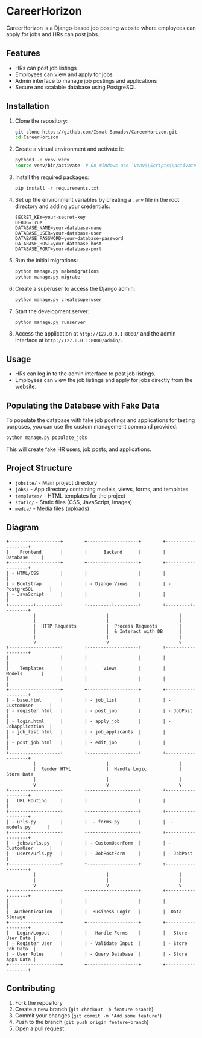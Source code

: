 # CareerHorizon

CareerHorizon is a Django-based job posting website where employees can apply for jobs and HRs can post jobs.

## Features

- HRs can post job listings
- Employees can view and apply for jobs
- Admin interface to manage job postings and applications
- Secure and scalable database using PostgreSQL

## Installation

1. Clone the repository:
    ```sh
    git clone https://github.com/Ismat-Samadov/CareerHorizon.git
    cd CareerHorizon
    ```

2. Create a virtual environment and activate it:
    ```sh
    python3 -m venv venv
    source venv/bin/activate  # On Windows use `venv\\Scripts\\activate`
    ```

3. Install the required packages:
    ```sh
    pip install -r requirements.txt
    ```

4. Set up the environment variables by creating a `.env` file in the root directory and adding your credentials:
    ```dotenv
    SECRET_KEY=your-secret-key
    DEBUG=True
    DATABASE_NAME=your-database-name
    DATABASE_USER=your-database-user
    DATABASE_PASSWORD=your-database-password
    DATABASE_HOST=your-database-host
    DATABASE_PORT=your-database-port
    ```

5. Run the initial migrations:
    ```sh
    python manage.py makemigrations
    python manage.py migrate
    ```

6. Create a superuser to access the Django admin:
    ```sh
    python manage.py createsuperuser
    ```

7. Start the development server:
    ```sh
    python manage.py runserver
    ```

8. Access the application at `http://127.0.0.1:8000/` and the admin interface at `http://127.0.0.1:8000/admin/`.

## Usage

- HRs can log in to the admin interface to post job listings.
- Employees can view the job listings and apply for jobs directly from the website.

## Populating the Database with Fake Data

To populate the database with fake job postings and applications for testing purposes, you can use the custom management command provided:

```sh
python manage.py populate_jobs
```

This will create fake HR users, job posts, and applications.

## Project Structure

- `jobsite/` - Main project directory
- `jobs/` - App directory containing models, views, forms, and templates
- `templates/` - HTML templates for the project
- `static/` - Static files (CSS, JavaScript, Images)
- `media/` - Media files (uploads)

## Diagram

```plaintext
+-------------------+        +-------------------+        +-------------------+
|    Frontend       |        |      Backend      |        |      Database     |
+-------------------+        +-------------------+        +-------------------+
| - HTML/CSS        |        |                   |        |                   |
| - Bootstrap       |        | - Django Views    |        | - PostgreSQL      |
| - JavaScript      |        |                   |        |                   |
+---------+---------+        +---------+---------+        +---------+---------+
          |                          |                          |
          |                          |                          |
          |  HTTP Requests           |  Process Requests        |
          |                          |  & Interact with DB      |
          |                          |                          |
          v                          v                          v
+-------------------+        +-------------------+        +-------------------+
|                   |        |                   |        |                   |
|    Templates      |        |      Views        |        |      Models       |
|                   |        |                   |        |                   |
+-------------------+        +-------------------+        +-------------------+
| - base.html       |        | - job_list        |        | - CustomUser      |
| - register.html   |        | - post_job        |        | - JobPost         |
| - login.html      |        | - apply_job       |        | - JobApplication  |
| - job_list.html   |        | - job_applicants  |        |                   |
| - post_job.html   |        | - edit_job        |        |                   |
+-------------------+        +-------------------+        +-------------------+
          |                          |                          |
          |  Render HTML             |  Handle Logic            |  Store Data  |
          |                          |                          |
          v                          v                          v
+-------------------+        +-------------------+        +-------------------+
|   URL Routing     |        |                   |        |                   |
+-------------------+        +-------------------+        +-------------------+
| - urls.py         |        |  - forms.py       |        |  - models.py      |
+-------------------+        +-------------------+        +-------------------+
| - jobs/urls.py    |        | - CustomUserForm  |        | - CustomUser      |
| - users/urls.py   |        | - JobPostForm     |        | - JobPost         |
+-------------------+        +-------------------+        +-------------------+
          |                          |                          |
          |                          |                          |
          v                          v                          v
+-------------------+        +-------------------+        +-------------------+
|                   |        |                   |        |                   |
|  Authentication   |        |  Business Logic   |        |  Data Storage     |
+-------------------+        +-------------------+        +-------------------+
| - Login/Logout    |        | - Handle Forms    |        | - Store User Data |
| - Register User   |        | - Validate Input  |        | - Store Job Data  |
| - User Roles      |        | - Query Database  |        | - Store Apps Data |
+-------------------+        +-------------------+        +-------------------+
```

## Contributing

1. Fork the repository
2. Create a new branch (`git checkout -b feature-branch`)
3. Commit your changes (`git commit -m 'Add some feature'`)
4. Push to the branch (`git push origin feature-branch`)
5. Open a pull request

